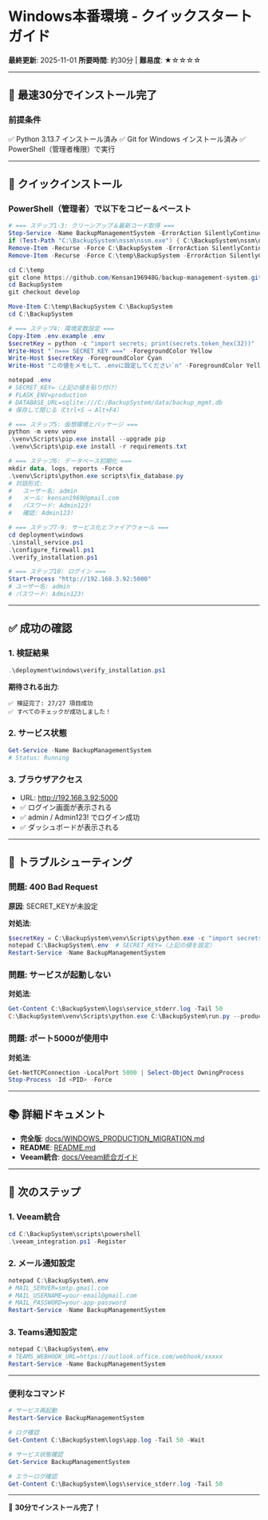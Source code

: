 # Windows本番環境 - クイックスタートガイド

**最終更新**: 2025-11-01
**所要時間**: 約30分 | **難易度**: ★☆☆☆☆

---

## 🚀 最速30分でインストール完了

### 前提条件

✅ Python 3.13.7 インストール済み
✅ Git for Windows インストール済み
✅ PowerShell（管理者権限）で実行

---

## 📝 クイックインストール

### PowerShell（管理者）で以下をコピー＆ペースト

```powershell
# === ステップ1-3: クリーンアップ＆最新コード取得 ===
Stop-Service -Name BackupManagementSystem -ErrorAction SilentlyContinue
if (Test-Path "C:\BackupSystem\nssm\nssm.exe") { C:\BackupSystem\nssm\nssm.exe remove BackupManagementSystem confirm }
Remove-Item -Recurse -Force C:\BackupSystem -ErrorAction SilentlyContinue
Remove-Item -Recurse -Force C:\temp\BackupSystem -ErrorAction SilentlyContinue

cd C:\temp
git clone https://github.com/Kensan196948G/backup-management-system.git BackupSystem
cd BackupSystem
git checkout develop

Move-Item C:\temp\BackupSystem C:\BackupSystem
cd C:\BackupSystem

# === ステップ4: 環境変数設定 ===
Copy-Item .env.example .env
$secretKey = python -c "import secrets; print(secrets.token_hex(32))"
Write-Host "`n=== SECRET_KEY ===" -ForegroundColor Yellow
Write-Host $secretKey -ForegroundColor Cyan
Write-Host "この値をメモして、.envに設定してください`n" -ForegroundColor Yellow

notepad .env
# SECRET_KEY=（上記の値を貼り付け）
# FLASK_ENV=production
# DATABASE_URL=sqlite:///C:/BackupSystem/data/backup_mgmt.db
# 保存して閉じる（Ctrl+S → Alt+F4）

# === ステップ5: 仮想環境とパッケージ ===
python -m venv venv
.\venv\Scripts\pip.exe install --upgrade pip
.\venv\Scripts\pip.exe install -r requirements.txt

# === ステップ6: データベース初期化 ===
mkdir data, logs, reports -Force
.\venv\Scripts\python.exe scripts\fix_database.py
# 対話形式:
#   ユーザー名: admin
#   メール: kensan1969@gmail.com
#   パスワード: Admin123!
#   確認: Admin123!

# === ステップ7-9: サービス化とファイアウォール ===
cd deployment\windows
.\install_service.ps1
.\configure_firewall.ps1
.\verify_installation.ps1

# === ステップ10: ログイン ===
Start-Process "http://192.168.3.92:5000"
# ユーザー名: admin
# パスワード: Admin123!
```

---

## ✅ 成功の確認

### 1. 検証結果

```powershell
.\deployment\windows\verify_installation.ps1
```

**期待される出力**:
```
✅ 検証完了: 27/27 項目成功
✅ すべてのチェックが成功しました！
```

### 2. サービス状態

```powershell
Get-Service -Name BackupManagementSystem
# Status: Running
```

### 3. ブラウザアクセス

- URL: http://192.168.3.92:5000
- ✅ ログイン画面が表示される
- ✅ admin / Admin123! でログイン成功
- ✅ ダッシュボードが表示される

---

## 🔧 トラブルシューティング

### 問題: 400 Bad Request

**原因**: SECRET_KEYが未設定

**対処法**:
```powershell
$secretKey = C:\BackupSystem\venv\Scripts\python.exe -c "import secrets; print(secrets.token_hex(32))"
notepad C:\BackupSystem\.env  # SECRET_KEY=（上記の値を設定）
Restart-Service -Name BackupManagementSystem
```

### 問題: サービスが起動しない

**対処法**:
```powershell
Get-Content C:\BackupSystem\logs\service_stderr.log -Tail 50
C:\BackupSystem\venv\Scripts\python.exe C:\BackupSystem\run.py --production
```

### 問題: ポート5000が使用中

**対処法**:
```powershell
Get-NetTCPConnection -LocalPort 5000 | Select-Object OwningProcess
Stop-Process -Id <PID> -Force
```

---

## 📚 詳細ドキュメント

- **完全版**: [docs/WINDOWS_PRODUCTION_MIGRATION.md](../../docs/WINDOWS_PRODUCTION_MIGRATION.md)
- **README**: [README.md](./README.md)
- **Veeam統合**: [docs/Veeam統合ガイド](../../docs/05_デプロイメント（deployment）/Veeam統合ガイド（veeam-integration）.md)

---

## 🎯 次のステップ

### 1. Veeam統合
```powershell
cd C:\BackupSystem\scripts\powershell
.\veeam_integration.ps1 -Register
```

### 2. メール通知設定
```powershell
notepad C:\BackupSystem\.env
# MAIL_SERVER=smtp.gmail.com
# MAIL_USERNAME=your-email@gmail.com
# MAIL_PASSWORD=your-app-password
Restart-Service -Name BackupManagementSystem
```

### 3. Teams通知設定
```powershell
notepad C:\BackupSystem\.env
# TEAMS_WEBHOOK_URL=https://outlook.office.com/webhook/xxxxx
Restart-Service -Name BackupManagementSystem
```

---

### 便利なコマンド

```powershell
# サービス再起動
Restart-Service BackupManagementSystem

# ログ確認
Get-Content C:\BackupSystem\logs\app.log -Tail 50 -Wait

# サービス状態確認
Get-Service BackupManagementSystem

# エラーログ確認
Get-Content C:\BackupSystem\logs\service_stderr.log -Tail 50
```

---

🚀 **30分でインストール完了！**
